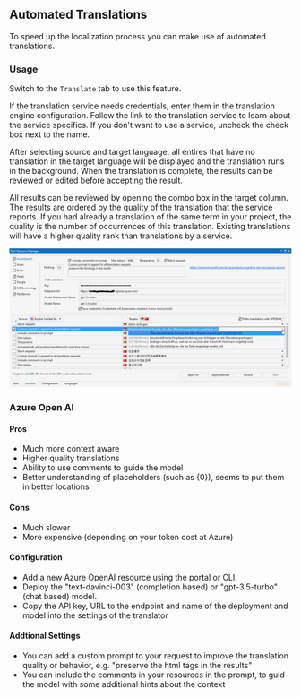 ## Automated Translations
To speed up the localization process you can make use of automated translations.

### Usage
Switch to the `Translate` tab to use this feature. 

If the translation service needs credentials, enter them in the translation engine configuration. Follow the link to the translation service to learn about the service specifics.
If you don't want to use a service, uncheck the check box next to the name. 

After selecting source and target language, all entires that have no translation in the target language will be displayed and the translation runs in the background. When the translation is complete, the results can be reviewed or edited before accepting the result.

All results can be reviewed by opening the combo box in the target column. The results are ordered by the quality of the translation that the service reports. If you had already a translation of the same term in your project, the quality is the number of occurrences of this translation. Existing translations will have a higher quality rank than translations by a service.

![Translations](Automatic%20Translations_Translations.png)

### Azure Open AI

#### Pros
- Much more context aware
- Higher quality translations
- Ability to use comments to guide the model
- Better understanding of placeholders (such as {0}), seems to put them in better locations

#### Cons
- Much slower
- More expensive (depending on your token cost at Azure)

#### Configuration
- Add a new Azure OpenAI resource using the portal or CLI.
- Deploy the "text-davinci-003" (completion based) or "gpt-3.5-turbo" (chat based) model.
- Copy the API key, URL to the endpoint and name of the deployment and model into the settings of the translator

#### Addtional Settings
- You can add a custom prompt to your request to improve the translation quality or behavior, e.g. "preserve the html tags in the results"
- You can include the comments in your resources in the prompt, to guid the model with some additional hints about the context

